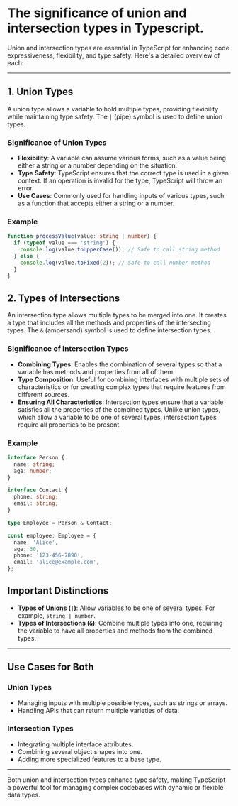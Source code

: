# The significance of union and intersection types in Typescript.

Union and intersection types are essential in TypeScript for enhancing code expressiveness, flexibility, and type safety. Here's a detailed overview of each:

---

## 1. Union Types

A union type allows a variable to hold multiple types, providing flexibility while maintaining type safety. The `|` (pipe) symbol is used to define union types.

### **Significance of Union Types**

- **Flexibility**: A variable can assume various forms, such as a value being either a string or a number depending on the situation.
- **Type Safety**: TypeScript ensures that the correct type is used in a given context. If an operation is invalid for the type, TypeScript will throw an error.
- **Use Cases**: Commonly used for handling inputs of various types, such as a function that accepts either a string or a number.

### **Example**

```typescript
function processValue(value: string | number) {
  if (typeof value === 'string') {
    console.log(value.toUpperCase()); // Safe to call string method
  } else {
    console.log(value.toFixed(2)); // Safe to call number method
  }
}
```


## 2. Types of Intersections

An intersection type allows multiple types to be merged into one. It creates a type that includes all the methods and properties of the intersecting types. The `&` (ampersand) symbol is used to define intersection types.

### **Significance of Intersection Types**

- **Combining Types**: Enables the combination of several types so that a variable has methods and properties from all of them.
- **Type Composition**: Useful for combining interfaces with multiple sets of characteristics or for creating complex types that require features from different sources.
- **Ensuring All Characteristics**: Intersection types ensure that a variable satisfies all the properties of the combined types. Unlike union types, which allow a variable to be one of several types, intersection types require all properties to be present.

### **Example**

```typescript
interface Person {
  name: string;
  age: number;
}

interface Contact {
  phone: string;
  email: string;
}

type Employee = Person & Contact;

const employee: Employee = {
  name: 'Alice',
  age: 30,
  phone: '123-456-7890',
  email: 'alice@example.com',
};
```

## Important Distinctions

- **Types of Unions (`|`)**: Allow variables to be one of several types. For example, `string | number`.
- **Types of Intersections (`&`)**: Combine multiple types into one, requiring the variable to have all properties and methods from the combined types.

---

## Use Cases for Both

### **Union Types**
- Managing inputs with multiple possible types, such as strings or arrays.
- Handling APIs that can return multiple varieties of data.

### **Intersection Types**
- Integrating multiple interface attributes.
- Combining several object shapes into one.
- Adding more specialized features to a base type.

---

Both union and intersection types enhance type safety, making TypeScript a powerful tool for managing complex codebases with dynamic or flexible data types.


